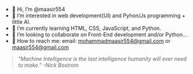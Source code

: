 - 👋 Hi, I’m @maasir554
- 👀 I’m interested in web development(UI) and Pyhon/Js programming + little AI.
- 🌱 I’m currently learning HTML, CSS, JavaScript, and Python.
- 💞️ I’m looking to collaborate on Front-End development and/or Python...
- 📧 How to reach me: email: mohammadmaasir554@gmail.com or maasir554@gmail.com
> *"Machine Intelligence is the last intelligence humanity will ever need to make." -Nick Bostrom*

<!---
maasir554/maasir554 is a ✨ special ✨ repository because its `README.md` (this file) appears on your GitHub profile.
You can click the Preview link to take a look at your changes.
--->
